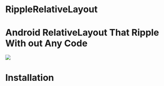 # RippleRelativeLayout
<h1>Android RelativeLayout That Ripple With out Any Code</h1>
<img src="https://github.com/YSaeid/RippleView/blob/master/ScreenShot.gif">
<h1>Installation</h1>

